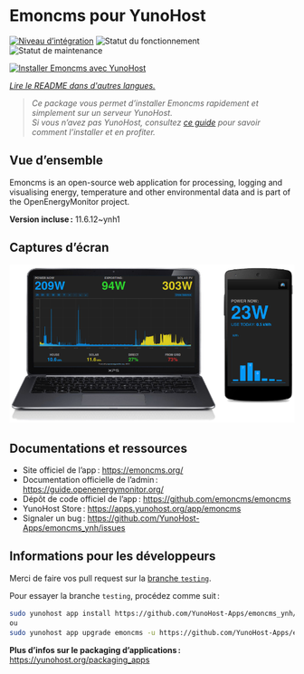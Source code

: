 <!--
Nota bene : ce README est automatiquement généré par <https://github.com/YunoHost/apps/tree/master/tools/readme_generator>
Il NE doit PAS être modifié à la main.
-->

# Emoncms pour YunoHost

[![Niveau d’intégration](https://apps.yunohost.org/badge/integration/emoncms)](https://ci-apps.yunohost.org/ci/apps/emoncms/)
![Statut du fonctionnement](https://apps.yunohost.org/badge/state/emoncms)
![Statut de maintenance](https://apps.yunohost.org/badge/maintained/emoncms)

[![Installer Emoncms avec YunoHost](https://install-app.yunohost.org/install-with-yunohost.svg)](https://install-app.yunohost.org/?app=emoncms)

*[Lire le README dans d'autres langues.](./ALL_README.md)*

> *Ce package vous permet d’installer Emoncms rapidement et simplement sur un serveur YunoHost.*  
> *Si vous n’avez pas YunoHost, consultez [ce guide](https://yunohost.org/install) pour savoir comment l’installer et en profiter.*

## Vue d’ensemble

Emoncms is an open-source web application for processing, logging and visualising energy, temperature and other environmental data and is part of the OpenEnergyMonitor project.


**Version incluse :** 11.6.12~ynh1

## Captures d’écran

![Capture d’écran de Emoncms](./doc/screenshots/emoncms_graphic.png)

## Documentations et ressources

- Site officiel de l’app : <https://emoncms.org/>
- Documentation officielle de l’admin : <https://guide.openenergymonitor.org/>
- Dépôt de code officiel de l’app : <https://github.com/emoncms/emoncms>
- YunoHost Store : <https://apps.yunohost.org/app/emoncms>
- Signaler un bug : <https://github.com/YunoHost-Apps/emoncms_ynh/issues>

## Informations pour les développeurs

Merci de faire vos pull request sur la [branche `testing`](https://github.com/YunoHost-Apps/emoncms_ynh/tree/testing).

Pour essayer la branche `testing`, procédez comme suit :

```bash
sudo yunohost app install https://github.com/YunoHost-Apps/emoncms_ynh/tree/testing --debug
ou
sudo yunohost app upgrade emoncms -u https://github.com/YunoHost-Apps/emoncms_ynh/tree/testing --debug
```

**Plus d’infos sur le packaging d’applications :** <https://yunohost.org/packaging_apps>
